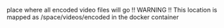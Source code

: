 place where all encoded video files will go
!! WARNING !! This location is mapped as /space/videos/encoded in the docker container

